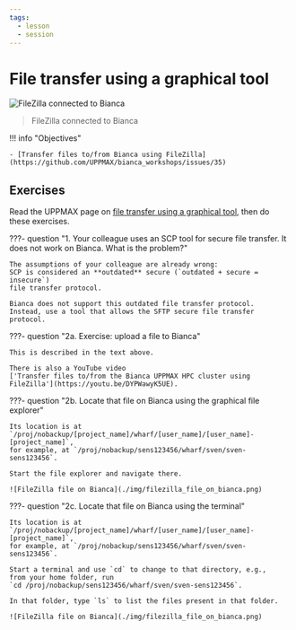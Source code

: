 ```yaml
---
tags:
  - lesson
  - session
---
```


# File transfer using a graphical tool

![FileZilla connected to Bianca](./img/filezilla_login_to_bianca_236_x_266.png)

> FileZilla connected to Bianca

!!! info "Objectives"

    - [Transfer files to/from Bianca using FileZilla](https://github.com/UPPMAX/bianca_workshops/issues/35)

## Exercises

Read the UPPMAX page on
[file transfer using a graphical tool](https://docs.uppmax.uu.se/software/bianca_file_transfer_using_gui/),
then do these exercises.

???- question "1. Your colleague uses an SCP tool for secure file transfer. It does not work on Bianca. What is the problem?"

    The assumptions of your colleague are already wrong:
    SCP is considered an **outdated** secure (`outdated + secure = insecure`)
    file transfer protocol.

    Bianca does not support this outdated file transfer protocol.
    Instead, use a tool that allows the SFTP secure file transfer protocol.

???- question "2a. Exercise: upload a file to Bianca"

    This is described in the text above.

    There is also a YouTube video
    ['Transfer files to/from the Bianca UPPMAX HPC cluster using FileZilla'](https://youtu.be/DYPWawyK5UE).

???- question "2b. Locate that file on Bianca using the graphical file explorer"

    Its location is at `/proj/nobackup/[project_name]/wharf/[user_name]/[user_name]-[project_name]`,
    for example, at `/proj/nobackup/sens123456/wharf/sven/sven-sens123456`.

    Start the file explorer and navigate there.

    ![FileZilla file on Bianca](./img/filezilla_file_on_bianca.png)

???- question "2c. Locate that file on Bianca using the terminal"

    Its location is at `/proj/nobackup/[project_name]/wharf/[user_name]/[user_name]-[project_name]`,
    for example, at `/proj/nobackup/sens123456/wharf/sven/sven-sens123456`.

    Start a terminal and use `cd` to change to that directory, e.g.,
    from your home folder, run
    `cd /proj/nobackup/sens123456/wharf/sven/sven-sens123456`.

    In that folder, type `ls` to list the files present in that folder.

    ![FileZilla file on Bianca](./img/filezilla_file_on_bianca.png)
